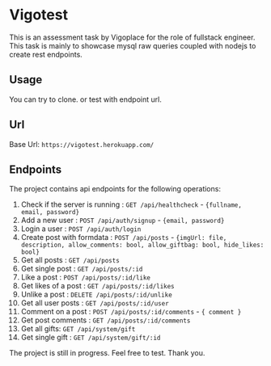 # Vigotest

This is an assessment task by Vigoplace for the role of fullstack engineer. This task is mainly to showcase mysql raw queries coupled with nodejs to create rest endpoints.

## Usage
You can try to clone.
or test with endpoint url.

## Url
Base Url: `https://vigotest.herokuapp.com/`

## Endpoints
The project contains api endpoints for the following operations:
1. Check if the server is running : `GET /api/healthcheck` - `{fullname, email, password}`
2. Add a new user : `POST /api/auth/signup` - `{email, password}`
3. Login a user : `POST /api/auth/login`
4. Create post with formdata : `POST /api/posts` - `{imgUrl: file, description, allow_comments: bool, allow_giftbag: bool, hide_likes: bool}`
5. Get all posts : `GET /api/posts`
6. Get single post : `GET /api/posts/:id`
7. Like a post : `POST /api/posts/:id/like`
8. Get likes of a post : `GET /api/posts/:id/likes`
9. Unlike a post : `DELETE /api/posts/:id/unlike`
10. Get all user posts : `GET /api/posts/:id/user`
11. Comment on a post : `POST /api/posts/:id/comments` - `{ comment }`
12. Get post comments : `GET /api/posts/:id/comments`
13. Get all gifts: `GET /api/system/gift`
14. Get single gift : `GET /api/system/gift/:id`
    
The project is still in progress. Feel free to test.
Thank you.

